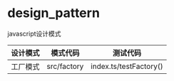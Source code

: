 # design_pattern

javascript设计模式

| 设计模式 | 模式代码 | 测试代码 |
| - | -| - |
| 工厂模式 | src/factory | index.ts/testFactory() |
